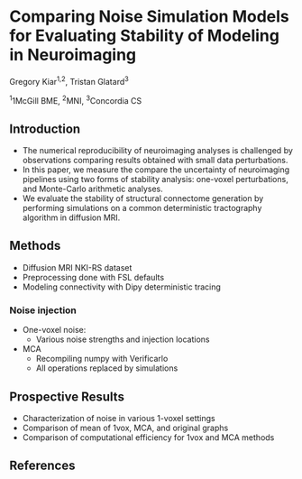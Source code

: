 # Comparing Noise Simulation Models for Evaluating Stability of Modeling in Neuroimaging

Gregory Kiar<sup>1,2</sup>, Tristan Glatard<sup>3</sup>

<sup>1</sup>1McGill BME, <sup>2</sup>MNI, <sup>3</sup>Concordia CS

## Introduction
- The numerical reproducibility of neuroimaging analyses is challenged by observations comparing results obtained with small data perturbations.
- In this paper, we measure the compare the uncertainty of neuroimaging pipelines using two forms of stability analysis: one-voxel perturbations, and Monte-Carlo arithmetic analyses.
- We evaluate the stability of structural connectome generation by performing simulations on a common deterministic tractography algorithm in diffusion MRI.

## Methods
- Diffusion MRI NKI-RS dataset
- Preprocessing done with FSL defaults
- Modeling connectivity with Dipy deterministic tracing

### Noise injection
- One-voxel noise:
  - Various noise strengths and injection locations
- MCA
  - Recompiling numpy with Verificarlo
  - All operations replaced by simulations
  
## Prospective Results
- Characterization of noise in various 1-voxel settings
- Comparison of mean of 1vox, MCA, and original graphs
- Comparison of computational efficiency for 1vox and MCA methods

## References
